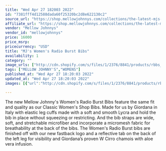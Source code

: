 ```yaml
---
title: "Wed Apr 27 182003 2022"
id: "7381fff4d12588dada60f25320bc2d8e622130c2"
source_url: "https://shop.mellowjohnnys.com/collections/the-latest-mjs-gear/products/mjs-womens-radio-burst-bibs"
affiliate_url: "https://shop.mellowjohnnys.com/collections/the-latest-mjs-gear/products/mjs-womens-radio-burst-bibs"
vendor: "Mellow Johnnys"
vendor_id: "mellowjohnnys"
price: 16000
price_msrp: 
pricecurrency: "USD"
title: "MJ's Women's Radio Burst Bibs"
availability: 1
category: ""
image_urls: ["http://cdn.shopify.com/s/files/1/2376/8841/products/rbbs_833c5fe0-896e-4863-af44-f8844facd664_1200x1200.png?v=1647548701","http://cdn.shopify.com/s/files/1/2376/8841/products/rbbb_7d041510-1878-40fd-b008-70e419dc6986_1200x1200.png?v=1647548701","http://cdn.shopify.com/s/files/1/2376/8841/products/rbbf_1200x1200.png?v=1647548700"]
tags: ["MELLOW JOHNNY'S","WOMENS"]
published_at: "Wed Apr 27 18:20:03 2022"
updated_at: "Wed Apr 27 18:20:03 2022"
images: [{"url":"http://cdn.shopify.com/s/files/1/2376/8841/products/rbbs_833c5fe0-896e-4863-af44-f8844facd664_1200x1200.png?v=1647548701","path":"full/ea242471154b607c80275d4e4652329461e18d62.jpg","checksum":"b2fcf3b3bf39373ab16831a4af95c9e4","status":"downloaded"},{"url":"http://cdn.shopify.com/s/files/1/2376/8841/products/rbbb_7d041510-1878-40fd-b008-70e419dc6986_1200x1200.png?v=1647548701","path":"full/e20ebf27aa52683d5f73cd26b22093b3cce88bb5.jpg","checksum":"708779be4cff8a69533864dbb311278e","status":"downloaded"},{"url":"http://cdn.shopify.com/s/files/1/2376/8841/products/rbbf_1200x1200.png?v=1647548700","path":"full/05a0e5c347f0551d274a901eeeeceab6dd057549.jpg","checksum":"286dc3b1a628552b996c3a076f5a64a4","status":"downloaded"}]

---
```

The new Mellow Johnny's Women's Radio Burst Bibs feature the same fit and quality as our Classic Women's Shop Bibs. Made for us by Giordana in Italy with <span data-mce-fragment="1">elastic leg cuffs made with a soft and smooth Lycra and hold the bib in place without squeezing or restricting. And the bib straps are wide, soft, and stretchable microfiber and incorporate a micromesh fabric for breathability at the back of the bibs. The Women's Radio Burst bibs are finished off with our new fastback logo and a reflective tab on the back of the left leg for visibility and Giordana’s proven W Cirro chamois with aloe vera infusion. </span>